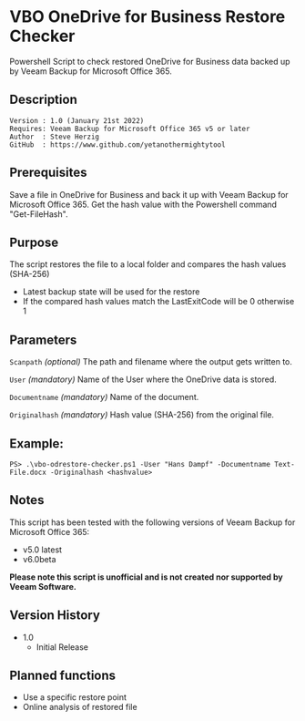 # VBO OneDrive for Business Restore Checker
Powershell Script to check restored OneDrive for Business data backed up by Veeam Backup for Microsoft Office 365.

## Description
~~~~
Version : 1.0 (January 21st 2022)
Requires: Veeam Backup for Microsoft Office 365 v5 or later
Author  : Steve Herzig
GitHub  : https://www.github.com/yetanothermightytool
~~~~

## Prerequisites

Save a file in OneDrive for Business and back it up with Veeam Backup for Microsoft Office 365.
Get the hash value with the Powershell command "Get-FileHash".

## Purpose

The script restores the file to a local folder and compares the hash values (SHA-256)

  - Latest backup state will be used for the restore
  - If the compared hash values match the LastExitCode will be 0 otherwise 1

## Parameters
  
  `Scanpath`
_(optional)_ The path and filename where the output gets written to.

 `User`
_(mandatory)_ Name of the User where the OneDrive data is stored.

 `Documentname`
_(mandatory)_ Name of the document.

 `Originalhash`
_(mandatory)_ Hash value (SHA-256) from the original file.


## Example: 
`PS> .\vbo-odrestore-checker.ps1 -User "Hans Dampf" -Documentname Text-File.docx -Originalhash <hashvalue>`
  
## Notes

This script has been tested with the following versions of Veeam Backup for Microsoft Office 365:
- v5.0 latest
- v6.0beta 

**Please note this script is unofficial and is not created nor supported by Veeam Software.**

## Version History

* 1.0
    * Initial Release
	
## Planned functions

- Use a specific restore point
- Online analysis of restored file
